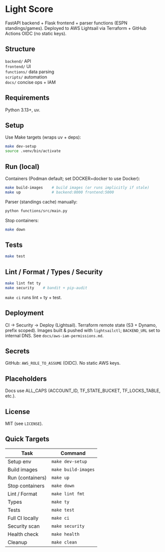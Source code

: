 # Light Score

FastAPI backend + Flask frontend + parser functions (ESPN standings/games). Deployed to AWS Lightsail via Terraform + GitHub Actions OIDC (no static keys).

## Structure

`backend/` API  
`frontend/` UI  
`functions/` data parsing  
`scripts/` automation  
`docs/` concise ops + IAM

## Requirements

Python 3.13+, uv.

## Setup

Use Make targets (wraps uv + deps):

```bash
make dev-setup
source .venv/bin/activate
```

## Run (local)

Containers (Podman default; set DOCKER=docker to use Docker):

```bash
make build-images    # build images (or runs implicitly if stale)
make up              # backend:8000 frontend:5000
```

Parser (standings cache) manually:

```bash
python functions/src/main.py
```

Stop containers:

```bash
make down
```

## Tests

```bash
make test
```

## Lint / Format / Types / Security

```bash
make lint fmt ty
make security    # bandit + pip-audit
```

`make ci` runs lint + ty + test.

## Deployment

CI → Security → Deploy (Lightsail). Terraform remote state (S3 + Dynamo, prefix scoped). Images built & pushed with `lightsailctl`; `BACKEND_URL` set to internal DNS. See `docs/aws-iam-permissions.md`.

## Secrets

GitHub: `AWS_ROLE_TO_ASSUME` (OIDC). No static AWS keys.

## Placeholders

Docs use ALL_CAPS (ACCOUNT_ID, TF_STATE_BUCKET, TF_LOCKS_TABLE, etc.).

## License

MIT (see `LICENSE`).

## Quick Targets

| Task             | Command             |
| ---------------- | ------------------- |
| Setup env        | `make dev-setup`    |
| Build images     | `make build-images` |
| Run (containers) | `make up`           |
| Stop containers  | `make down`         |
| Lint / Format    | `make lint fmt`     |
| Types            | `make ty`           |
| Tests            | `make test`         |
| Full CI locally  | `make ci`           |
| Security scan    | `make security`     |
| Health check     | `make health`       |
| Cleanup          | `make clean`        |
